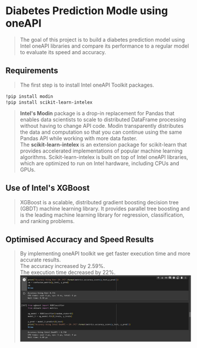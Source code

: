# **Diabetes Prediction Modle using oneAPI**
>The goal of this project is to build a diabetes prediction model using Intel oneAPI libraries and compare its performance to a regular model to evaluate its speed and accuracy.

## Requirements
>The first step is to install Intel oneAPI Toolkit packages.
```
!pip install modin
!pip install scikit-learn-intelex
```
> **Intel's Modin** package is a drop-in replacement for Pandas that enables data scientists to scale to distributed DataFrame processing without having to change API code. Modin transparently distributes the data and computation so that you can continue using the same Pandas API while working with more data faster. <br>
> The **scikit-learn-intelex** is an extension package for scikit-learn that provides accelerated implementations of popular machine learning algorithms. Scikit-learn-intelex is built on top of Intel oneAPI libraries, which are optimized to run on Intel hardware, including CPUs and GPUs.

## Use of Intel's XGBoost
> XGBoost is a scalable, distributed gradient boosting decision tree (GBDT) machine learning library. It provides parallel tree boosting and is the leading machine learning library for regression, classification, and ranking problems.

## Optimised Accuracy and Speed Results
> By implementing oneAPI toolkit we get faster execution time and more accurate results. <br>
> The accuracy increased by 2.59%. <br>
> The execution time decreased by 22%. <br>
![Alt text](results.jpeg)